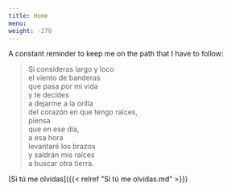 ```yaml
---
title: Home
menu: 
weight: -270
---
```


A constant reminder to keep me on the path that I have to follow:

> Si consideras largo y loco  
> el viento de banderas  
> que pasa por mi vida  
> y te decides  
> a dejarme a la orilla  
> del corazón en que tengo raíces,  
> piensa  
> que en ese día,  
> a esa hora  
> levantaré los brazos  
> y saldrán mis raíces  
> a buscar otra tierra.  
>  

[Si tú me olvidas]({{< relref "Si tú me olvidas.md" >}})